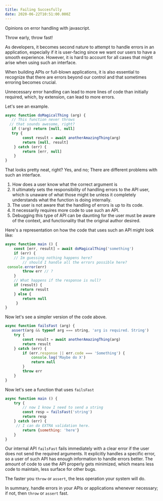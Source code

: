 ```yaml
---
title: Failing Succesfully
date: 2020-06-22T10:51:00.000Z
---
```


Opinions on error handling with javascript.

<!-- more -->

Throw early, throw fast!

As developers, it becomes second nature to attempt to handle errors in an application, especially if it is user-facing since we want our users to have a smooth experience. However, it is hard to account for all cases that might arise when using such an interface.

When building APIs or full-blown applications, it is also essential to recognize that there are errors beyond our control and that sometimes erroring becomes crucial.

Unnecessary error handling can lead to more lines of code than initially required, which, by extension, can lead to more errors.

Let's see an example.

```js
async function doMagicalThing (arg) {
   // This function never throws
  // that sounds awesome, right?
   if (!arg) return [null, null]
   try {
        const result = await anotherAmazingThing(arg)
        return [null, result]
    } catch (err) {
        return [err, null]
    }
}
```

That looks pretty neat, right? Yes, and no; There are different problems with such an interface.
1. How does a user know what the correct argument is
2. It ultimately sets the responsibility of handling errors to the API user, which is unaware of what those might be unless it completely understands what the function is doing internally.
3. The user is not aware that the handling of errors is up to its code.
4. It necessarily requires more code to use such an API.
5. Debugging this type of API can be daunting for the user must be aware of the context, and functionality that the original author desired.

Here's a representation on how the code that uses such an API might look like:

```js
async function main () {
    const [err, result] = await doMagicalThing('something')
    if (err) {
    // Im guessing nothing happens here?
        // should I handle all the errors possible here?
 console.error(err)
        throw err // ?
    }
    // What happens if the response is null?
    if (result) {
       return result
    } else {
        return null
     }
}
```

Now let's see a simpler version of the code above.

```js
async function failsFast (arg) {
   assert(arg && typeof arg === string, 'arg is required. String')
    try {
        const result = await anotherAmazingThing(arg)
        return result
    } catch (err) {
        if (err.response || err.code === 'Something') {
            console.log('Maybe do X')
            return null
        }
        throw err
    }
}
```

Now let's see a function that uses `failsFast`

```js
async function main () {
    try {
        // now I know I need to send a string
        const resp = failsFast('string')
        return resp
    } catch (err) {
     // I can do EXTRA validation here.
        return {something: 'here'}
    }
}
```

Our internal API `failsFast` fails immediately with a clear error if the user does not send the required arguments.
It explicitly handles a specific error, so a user of such API has enough information to handle errors better.
The amount of code to use the API properly gets minimized, which means less code to maintain, less surface for other bugs.

The faster you `throw` or `assert`, the less operation your system will do.

In summary, handle errors in your APIs or applications whenever necessary; if not, then `throw` or `assert` fast.